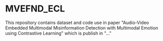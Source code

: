 # MVEFND_ECL
This repository contains dataset and code use in paper "Audio-Video Embedded Multimodal Misinformation Detection with Multimodal Emotion using Contrastive Learning" which is publish in "..."
